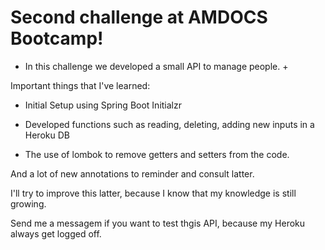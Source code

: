 # Second challenge at AMDOCS Bootcamp!

+ In this challenge we developed a small API to manage people. +

Important things that I've learned:

* Initial Setup using Spring Boot Initialzr

* Developed functions such as reading, deleting, adding new inputs in a Heroku DB

* The use of lombok to remove getters and setters from the code.

And a lot of new annotations to reminder and consult latter.

I'll try to improve this latter, because I know that my knowledge is still growing.

Send me a messagem if you want to test thgis API, because my Heroku always get logged off.
